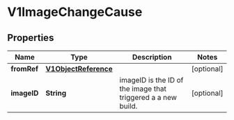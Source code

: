 
# V1ImageChangeCause

## Properties
Name | Type | Description | Notes
------------ | ------------- | ------------- | -------------
**fromRef** | [**V1ObjectReference**](V1ObjectReference.md) |  |  [optional]
**imageID** | **String** | imageID is the ID of the image that triggered a a new build. |  [optional]



